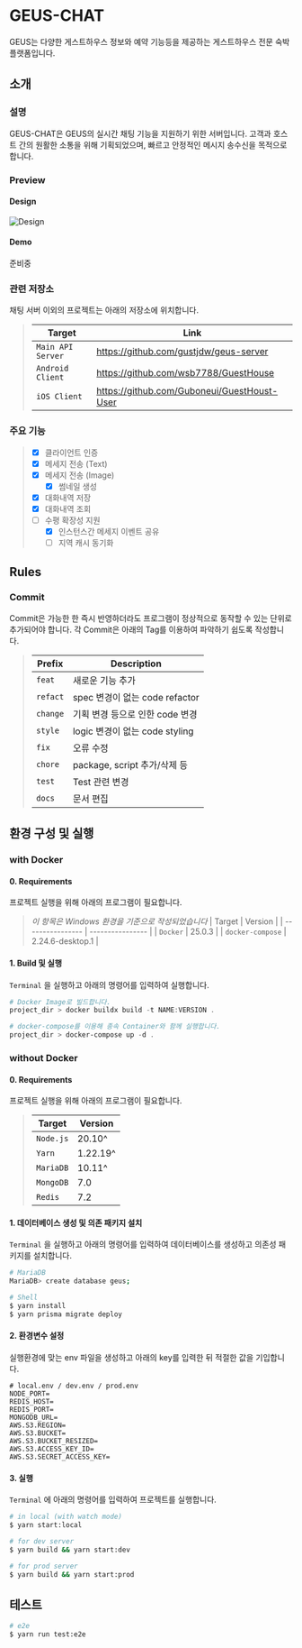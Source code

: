 # GEUS-CHAT
GEUS는 다양한 게스트하우스 정보와 예약 기능등을 제공하는 게스트하우스 전문 숙박 플랫폼입니다.

## 소개

### 설명
GEUS-CHAT은 GEUS의 실시간 채팅 기능을 지원하기 위한 서버입니다. 고객과 호스트 간의 원활한 소통을 위해 기획되었으며, 빠르고 안정적인 메시지 송수신을 목적으로 합니다.  

### Preview

#### Design
![Design](https://github.com/akdfkeks/geus-chat/assets/52886761/c993e641-7fa6-481a-b599-c52f569036de)

#### Demo
준비중

### 관련 저장소

채팅 서버 이외의 프로젝트는 아래의 저장소에 위치합니다.

>| Target            | Link                                        |
>| ----------------- | ------------------------------------------- |
>| `Main API Server` | https://github.com/gustjdw/geus-server      |
>| `Android Client`  | https://github.com/wsb7788/GuestHouse       |
>| `iOS Client`      | https://github.com/Guboneui/GuestHoust-User |

### 주요 기능

 > - [x] 클라이언트 인증
 > - [x] 메세지 전송 (Text)
 > - [x] 메세지 전송 (Image)
 >   - [x] 썸네일 생성
 > - [x] 대화내역 저장
 > - [x] 대화내역 조회
 > - [ ] 수평 확장성 지원
 >    - [x] 인스턴스간 메세지 이벤트 공유
 >    - [ ] 지역 캐시 동기화


## Rules

### Commit
Commit은 가능한 한 즉시 반영하더라도 프로그램이 정상적으로 동작할 수 있는 단위로 추가되어야 합니다. 각 Commit은 아래의 Tag를 이용하여 파악하기 쉽도록 작성합니다.

> | Prefix   | Description                     |
> | -------- | ------------------------------- |
> | `feat`   | 새로운 기능 추가                |
> | `refact` | spec 변경이 없는 code refactor  |
> | `change` | 기획 변경 등으로 인한 code 변경 |
> | `style`  | logic 변경이 없는 code styling  |
> | `fix`    | 오류 수정                       |
> | `chore`  | package, script 추가/삭제 등    |
> | `test`   | Test 관련 변경                  |
> | `docs`   | 문서 편집                       |

## 환경 구성 및 실행 

### with Docker

#### 0. Requirements

프로젝트 실행을 위해 아래의 프로그램이 필요합니다.

> _이 항목은 Windows 환경을 기준으로 작성되었습니다_
> | Target           | Version          |
> | ---------------- | ---------------- |
> | `Docker`         | 25.0.3           |
> | `docker-compose` | 2.24.6-desktop.1 |


#### 1. Build 및 실행
`Terminal` 을 실행하고 아래의 명령어를 입력하여 실행합니다.
```powershell
# Docker Image로 빌드합니다.
project_dir > docker buildx build -t NAME:VERSION .

# docker-compose를 이용해 종속 Container와 함께 실행합니다.
project_dir > docker-compose up -d .
```


### without Docker

#### 0. Requirements
프로젝트 실행을 위해 아래의 프로그램이 필요합니다.

> | Target    | Version  |
> | --------- | -------- |
> | `Node.js` | 20.10^   |
> | `Yarn`    | 1.22.19^ |
> | `MariaDB` | 10.11^   |
> | `MongoDB` | 7.0      |
> | `Redis`   | 7.2      |

#### 1. 데이터베이스 생성 및 의존 패키지 설치
`Terminal` 을 실행하고 아래의 명령어를 입력하여 데이터베이스를 생성하고 의존성 패키지를 설치합니다.
```bash
# MariaDB
MariaDB> create database geus;

# Shell
$ yarn install
$ yarn prisma migrate deploy
```

#### 2. 환경변수 설정

실행환경에 맞는 env 파일을 생성하고 아래의 key를 입력한 뒤 적절한 값을 기입합니다.
```properties
# local.env / dev.env / prod.env
NODE_PORT=
REDIS_HOST=
REDIS_PORT=
MONGODB_URL=
AWS.S3.REGION=
AWS.S3.BUCKET=
AWS.S3.BUCKET_RESIZED=
AWS.S3.ACCESS_KEY_ID=
AWS.S3.SECRET_ACCESS_KEY=
```

#### 3. 실행
`Terminal` 에 아래의 명령어를 입력하여 프로젝트를 실행합니다.
```bash
# in local (with watch mode)
$ yarn start:local

# for dev server
$ yarn build && yarn start:dev

# for prod server
$ yarn build && yarn start:prod
```


## 테스트

```bash
# e2e
$ yarn run test:e2e
```
